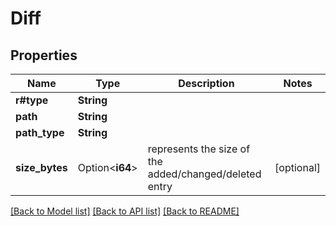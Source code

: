 # Diff

## Properties

Name | Type | Description | Notes
------------ | ------------- | ------------- | -------------
**r#type** | **String** |  | 
**path** | **String** |  | 
**path_type** | **String** |  | 
**size_bytes** | Option<**i64**> | represents the size of the added/changed/deleted entry | [optional]

[[Back to Model list]](../README.md#documentation-for-models) [[Back to API list]](../README.md#documentation-for-api-endpoints) [[Back to README]](../README.md)


